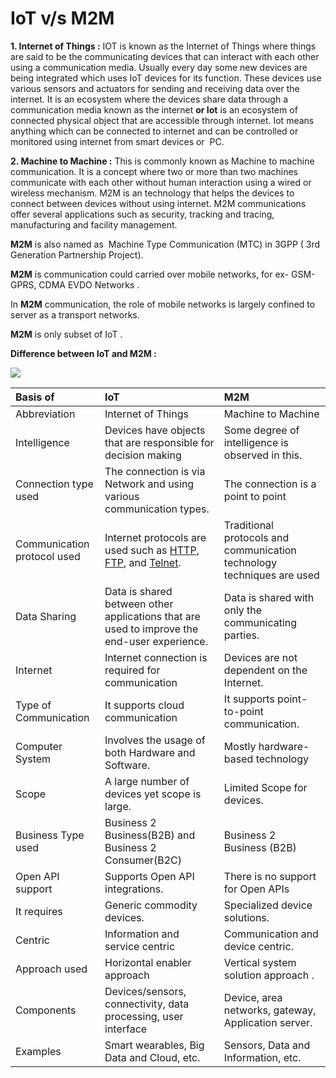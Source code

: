 # IoT v/s M2M

**1. Internet of Things :** IOT is known as the Internet of Things where things are said to be the communicating devices that can interact with each other using a communication media. Usually every day some new devices are being integrated which uses IoT devices for its function. These devices use various sensors and actuators for sending and receiving data over the internet. It is an ecosystem where the devices share data through a communication media known as the internet **or Iot** is an ecosystem of connected physical object that are accessible through internet. Iot means anything which can be connected to internet and can be controlled or monitored using internet from smart devices or  PC.

**2. Machine to Machine :** This is commonly known as Machine to machine communication. It is a concept where two or more than two machines communicate with each other without human interaction using a wired or wireless mechanism. M2M is an technology that helps the devices to connect between devices without using internet. M2M communications offer several applications such as security, tracking and tracing, manufacturing and facility management. 

**M2M** is also named as  Machine Type Communication (MTC) in 3GPP ( 3rd Generation Partnership Project). 

**M2M** is communication could carried over mobile networks, for ex- GSM-GPRS, CDMA EVDO Networks . 

In **M2M** communication, the role of mobile networks is largely confined to server as a transport networks.

**M2M** is only subset of IoT . 

**Difference between IoT and M2M :**


![](https://cdn.ttgtmedia.com/rms/onlineimages/iota-m2m_vs_iot.png)


| Basis of | IoT | M2M |
|:---|:--- |:---|
| Abbreviation | Internet of Things | Machine to Machine |
| Intelligence | Devices have objects that are responsible for decision making | Some degree of intelligence is observed in this. |
| Connection type used | The connection is via Network and using various communication types. | The connection is a point to point |
| Communication protocol used | Internet protocols are used such as [HTTP](https://www.geeksforgeeks.org/difference-between-http-and-https/), [FTP](https://www.geeksforgeeks.org/file-transfer-protocol-ftp-in-application-layer/), and [Telnet](https://practice.geeksforgeeks.org/problems/explain-telnet). | Traditional protocols and communication technology techniques are used |
| Data Sharing | Data is shared between other applications that are used to improve the end-user experience. | Data is shared with only the communicating parties. |
| Internet | Internet connection is required for communication | Devices are not dependent on the Internet. |
| Type of Communication | It supports cloud communication | It supports point-to-point communication. |
| Computer System | Involves the usage of both Hardware and Software. | Mostly hardware-based technology |
| Scope | A large number of devices yet scope is large. | Limited Scope for devices. |
| Business Type used | Business 2 Business(B2B) and Business 2 Consumer(B2C) | Business 2 Business (B2B) |
| Open API support | Supports Open API integrations. | There is no support for Open APIs |
| It requires  | Generic commodity devices. | Specialized device solutions. |
| Centric  | Information and service centric  | Communication and device centric. |
| Approach used | Horizontal enabler approach  | Vertical system solution approach . |
| Components  | Devices/sensors, connectivity, data processing, user interface  | Device, area networks, gateway, Application server. |
| Examples | Smart wearables, Big Data and Cloud, etc. | Sensors, Data and Information, etc. |

